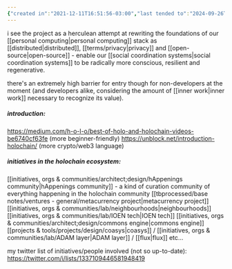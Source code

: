 ```yaml
---
{"created in":"2021-12-11T16:51:56-03:00","last tended to":"2024-09-26T15:21:43-03:00","tags":["technology","web3","distributedsystems","regeneration","socialoperatingsystems","design","lab","datamanagement","open-source","tool","initiative","🌱"],"relevancescore":95,"dg-publish":true,"notestage":["🌱"],"permalink":"/initiatives-orgs-and-communities/lab/holochain/","dgPassFrontmatter":true,"created":"2021-12-11T16:51:56.443-03:00","updated":"2024-09-26T15:22:03.168-03:00"}
---
```


i see the project as a herculean attempt at rewriting the foundations of our [[personal computing\|personal computing]] stack as [[distributed\|distributed]], [[terms/privacy\|privacy]] and [[open-source\|open-source]] - enable our [[social coordination systems\|social coordination systems]] to be radically more conscious, resilient and regenerative.

there's an extremely high barrier for entry though for non-developers at the moment (and developers alike, considering the amount of [[inner work\|inner work]] necessary to recognize its value).

##### introduction:

https://medium.com/h-o-l-o/best-of-holo-and-holochain-videos-be6740cf63fe (more beginner-friendly)
https://unblock.net/introduction-holochain/ (more crypto/web3 language)

##### initiatives in the holochain ecosystem:

[[initiatives, orgs & communities/architect;design/hAppenings community\|hAppenings community]] - a kind of curation community of everything happening in the holochain community
[[tbprocessed/base notes/ventures - general/metacurrency project\|metacurrency project]]
[[initiatives, orgs & communities/lab/neighbourhoods\|neighbourhoods]]
[[initiatives, orgs & communities/lab/IOEN tech\|IOEN tech]]
[[initiatives, orgs & communities/architect;design/commons engine\|commons engine]]
[[projects & tools/projects/design/coasys\|coasys]] / [[initiatives, orgs & communities/lab/ADAM layer\|ADAM layer]] / [[flux\|flux]]
etc...

my twitter list of initiatives/people involved (not so up-to-date): https://twitter.com/i/lists/1337109446581948419